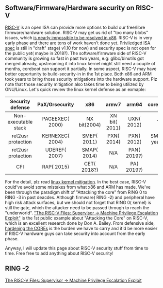 ## Software/Firmware/Hardware security on RISC-V 

[RISC-V](https://riscv.org/) is an open ISA can provide more options to build our free/libre firmware/hardware solution. RISC-V may get us rid of "too many blobs" issues, which [is nearly impossible to be resolved in x86](https://hardenedlinux.github.io/system-security/2017/03/17/debian_hardened_boot.html). RISC-V is in very early phase and there are tons of work haven't done yet. [Priviledged ISA spec](https://riscv.org/specifications/privileged-isa/) is still in "draft" stage( v1.10 for now) and security spec is not open for the public yet( maybe in 2018?). The software/firmware side of RISC-V community is growing so fast in past two years, e.g: glibc/binutils got merged already, upstreaming it into linux kernel might still need a couple of months, coreboot can support it partially. In some aspect, RISC-V may have better opportunity to build-security-in in the 1st place. Both x86 and ARM took years to bring those security mitigations into the hardware support. Plz note that those security mitigation also takes time to being utilized by GNU/Linux. Let's quick review the linux kernel defense as an exmaple:

Security defense       | PaX/Grsecurity      | x86                | armv7          | arm64       | coreboot     |
|:--------------------:|:-------------------:|:------------------:|:--------------:|:-----------:|:------------:|
| Non-executable stack | PAGEEXEC( 2000)     | NX bit(2004)       | XN bit( 2011)  | UXN( 2012)  | ?            |
| ret2usr protection   | KERNEXEC( 2004)     | SMEP( 2011)        | PXN( 2014)     | PXN( 2012)  | SMRR( year?) |
| ret2usr protection   | UDEREF( 2007)       | SMAP( 2014)        | N/A            | PAN( 2019?) |              |
| CFI                  | RAP( 2015)          | CET( 2018?)        | N/A            | PA( 2019?)  |              |

For the detail, plz read [linux kernel mitigation](https://github.com/hardenedlinux/grsecurity-101-tutorials/blob/master/kernel_mitigation.md). In the best case, RISC-V could've avoid some mistakes from what x86 and ARM has made. We've been through the paradigm shift of "Attacking the core" from RING 0 to RING -3 in past deacdes. Although firmware( RING -2) and peripheral have high risk attack surfaces, but we should not forget that RING 0( kernel) is still the gate, which the attacker need to be passed through to reach the "underworld". ["The RISC-V Files: Supervisor -> Machine Privilege Escalation Exploit"](http://blog.securitymouse.com/2017/04/the-risc-v-files-supervisor-machine.html) is the 1st public example about "Attacking the Core" on RISC-V, which is an excellent research done by Don A. Bailey. From defensive side, [hardening the COREs](https://github.com/hardenedlinux/hardenedlinux_profiles/blob/master/slide/hardening_the_core.pdf) is the burden we have to carry and it'd be more easier if RISC-V hardware guys can take security into account from the early phase. 

Anyway, I will update this page about RISC-V security stuff from time to time. Free free to add anything about RISC-V security!

## RING -2
[The RISC-V Files: Supervisor -> Machine Privilege Escalation Exploit](http://blog.securitymouse.com/2017/04/the-risc-v-files-supervisor-machine.html)
